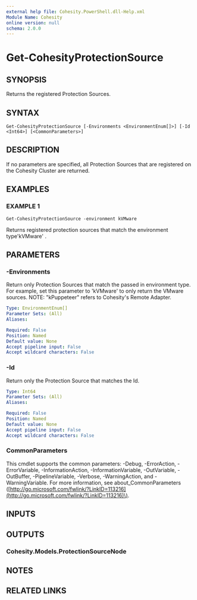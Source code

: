 ```yaml
---
external help file: Cohesity.PowerShell.dll-Help.xml
Module Name: Cohesity
online version: null
schema: 2.0.0
---
```


# Get-CohesityProtectionSource

## SYNOPSIS

Returns the registered Protection Sources.

## SYNTAX

```text
Get-CohesityProtectionSource [-Environments <EnvironmentEnum[]>] [-Id <Int64>] [<CommonParameters>]
```

## DESCRIPTION

If no parameters are specified, all Protection Sources that are registered on the Cohesity Cluster are returned.

## EXAMPLES

### EXAMPLE 1

```text
Get-CohesityProtectionSource -environment kVMware
```

Returns registered protection sources that match the environment type'kVMware' .

## PARAMETERS

### -Environments

Return only Protection Sources that match the passed in environment type. For example, set this parameter to 'kVMware' to only return the VMware sources. NOTE: "kPuppeteer" refers to Cohesity's Remote Adapter.

```yaml
Type: EnvironmentEnum[]
Parameter Sets: (All)
Aliases:

Required: False
Position: Named
Default value: None
Accept pipeline input: False
Accept wildcard characters: False
```

### -Id

Return only the Protection Source that matches the Id.

```yaml
Type: Int64
Parameter Sets: (All)
Aliases:

Required: False
Position: Named
Default value: None
Accept pipeline input: False
Accept wildcard characters: False
```

### CommonParameters

This cmdlet supports the common parameters: -Debug, -ErrorAction, -ErrorVariable, -InformationAction, -InformationVariable, -OutVariable, -OutBuffer, -PipelineVariable, -Verbose, -WarningAction, and -WarningVariable. For more information, see about\_CommonParameters \([http://go.microsoft.com/fwlink/?LinkID=113216](http://go.microsoft.com/fwlink/?LinkID=113216)\).

## INPUTS

## OUTPUTS

### Cohesity.Models.ProtectionSourceNode

## NOTES

## RELATED LINKS

